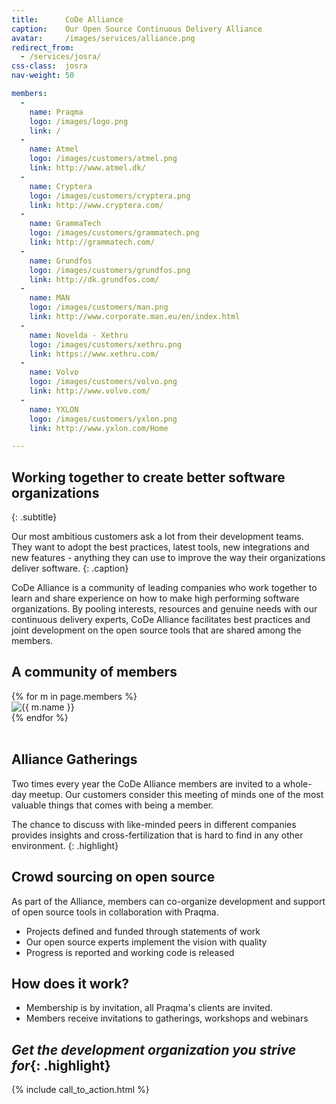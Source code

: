 ```yaml
---
title:      CoDe Alliance
caption:    Our Open Source Continuous Delivery Alliance
avatar:     /images/services/alliance.png
redirect_from:
  - /services/josra/
css-class:  josra
nav-weight: 50

members:
  -
    name: Praqma
    logo: /images/logo.png
    link: /
  -
    name: Atmel
    logo: /images/customers/atmel.png
    link: http://www.atmel.dk/
  -
    name: Cryptera
    logo: /images/customers/cryptera.png
    link: http://www.cryptera.com/
  -
    name: GrammaTech
    logo: /images/customers/grammatech.png
    link: http://grammatech.com/
  -
    name: Grundfos
    logo: /images/customers/grundfos.png
    link: http://dk.grundfos.com/
  -
    name: MAN
    logo: /images/customers/man.png
    link: http://www.corporate.man.eu/en/index.html
  -
    name: Novelda - Xethru
    logo: /images/customers/xethru.png
    link: https://www.xethru.com/
  -
    name: Volvo
    logo: /images/customers/volvo.png
    link: http://www.volvo.com/
  -
    name: YXLON
    logo: /images/customers/yxlon.png
    link: http://www.yxlon.com/Home

---
```


## Working together to create better software organizations
{: .subtitle}

Our most ambitious customers ask a lot from their development teams.
They want to adopt the best practices, latest tools, new integrations and new features - anything they can use to improve the way their organizations deliver software.
{: .caption}

CoDe Alliance is a community of leading companies who work together to learn and share experience on how to make high performing software organizations. By pooling interests, resources and genuine needs with our continuous delivery experts, CoDe Alliance facilitates best practices and joint development on the open source tools that are shared among the members.

## A community of members

<div class="image-grid">
  <div class="image-grid-wrapper">
    {% for m in page.members %}
      <div class="image-grid-cell">
        <a {% if m.link %}href="{{ m.link }}" {% endif %}target="_blank" title="{{ m.name }}"><img src="{{ m.logo }}" alt="{{ m.name }}"></a>
      </div>
    {% endfor %}
  </div>
</div>
<br/>

## Alliance Gatherings

Two times every year the CoDe Alliance members are invited to a whole-day meetup.  Our customers consider this meeting of minds one of the most valuable things that comes with being a member.

The chance to discuss with like-minded peers in different companies provides insights and cross-fertilization that is hard to find in any other environment.
{: .highlight}

## Crowd sourcing on open source

As part of the Alliance, members can co-organize development and support of open source tools in collaboration with Praqma.

 * Projects defined and funded through statements of work
 * Our open source experts implement the vision with quality
 * Progress is reported and working code is released

## How does it work?

 * Membership is by invitation, all Praqma's clients are invited.
 * Members receive invitations to gatherings, workshops and webinars

## _Get the development organization you strive for_{: .highlight}

{% include call_to_action.html %}
